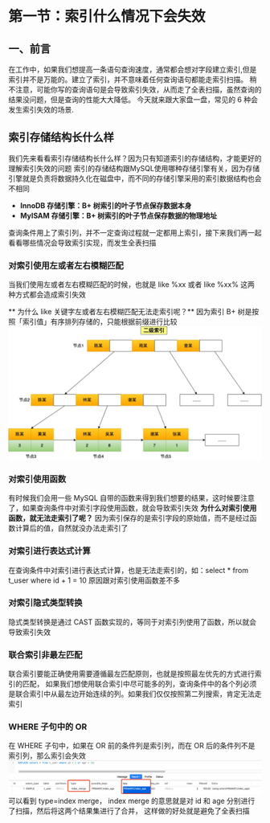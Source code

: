 # 第一节：索引什么情况下会失效

## 一、前言
   在工作中，如果我们想提高一条语句查询速度，通常都会想对字段建立索引,但是索引并不是万能的。建立了索引，并不意味着任何查询语句都能走索引扫描。
稍不注意，可能你写的查询语句是会导致索引失效，从而走了全表扫描，虽然查询的结果没问题，但是查询的性能大大降低。
今天就来跟大家盘一盘，常见的 6 种会发生索引失效的场景.

## 索引存储结构长什么样
我们先来看看索引存储结构长什么样？因为只有知道索引的存储结构，才能更好的理解索引失效的问题
索引的存储结构跟MySQL使用哪种存储引擎有关，因为存储引擎就是负责将数据持久化在磁盘中，而不同的存储引擎采用的索引数据结构也会不相同
- **InnoDB 存储引擎：B+ 树索引的叶子节点保存数据本身**
- **MyISAM 存储引擎：B+ 树索引的叶子节点保存数据的物理地址**

查询条件用上了索引列，并不一定查询过程就一定都用上索引，接下来我们再一起看看哪些情况会导致索引实现，而发生全表扫描

### 对索引使用左或者左右模糊匹配
当我们使用左或者左右模糊匹配的时候，也就是 like %xx 或者 like %xx% 这两种方式都会造成索引失效

** 为什么 like 关键字左或者左右模糊匹配无法走索引呢？**
因为索引 B+ 树是按照「索引值」有序排列存储的，只能根据前缀进行比较
![img.png](img/index.png)


### 对索引使用函数
有时候我们会用一些 MySQL 自带的函数来得到我们想要的结果，这时候要注意了，如果查询条件中对索引字段使用函数，就会导致索引失效
**为什么对索引使用函数，就无法走索引了呢？**
因为索引保存的是索引字段的原始值，而不是经过函数计算后的值，自然就没办法走索引了

### 对索引进行表达式计算
在查询条件中对索引进行表达式计算，也是无法走索引的，如：select * from t_user where id + 1 = 10
原因跟对索引使用函数差不多

### 对索引隐式类型转换
隐式类型转换是通过 CAST 函数实现的，等同于对索引列使用了函数，所以就会导致索引失效

### 联合索引非最左匹配
联合索引要能正确使用需要遵循最左匹配原则，也就是按照最左优先的方式进行索引的匹配，
如果我们想使用联合索引中尽可能多的列，查询条件中的各个列必须是联合索引中从最左边开始连续的列。如果我们仅仅按照第二列搜索，肯定无法走索引

### WHERE 子句中的 OR
在 WHERE 子句中，如果在 OR 前的条件列是索引列，而在 OR 后的条件列不是索引列，那么索引会失效
![img.png](img/index_or.png)
可以看到 type=index merge， index merge 的意思就是对 id 和 age 分别进行了扫描，然后将这两个结果集进行了合并，
这样做的好处就是避免了全表扫描